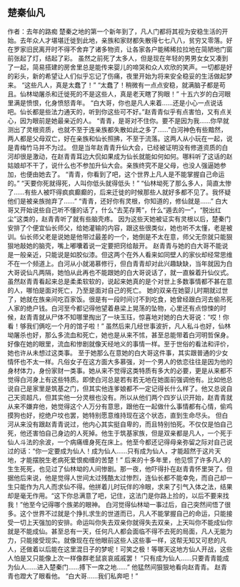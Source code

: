 ## 楚秦仙凡 
作者：去年的路痴
楚秦之地的第一个新年到了，凡人门都将其视为安稳生活的开始。去年众人才堪堪迁徙到此地，亲族和家财都失散得七七八八，贫穷又零落。好在罗家旧民离开时不得不舍弃了诸多物资，让各家各户能稀稀拉拉地在简陋地门窗前张起了灯，结起了彩。 虽然之前死了太多人，但是现在年轻的男男女女又凑到了一起，简易搭建的房舍里总是能传来婴儿的啼哭和众人欢欣的笑声。一切都是好的彩头，新的希望让人们似乎忘记了伤痛，夜里开始为将来安全稳妥的生活做起梦来。 “这些凡人，真是太蠢了！” “太蠢了！稍微有一点点安稳，就满脑子都是苟且。仙林坳屠杀和迁徙死的不是这些人，真是老天瞎了狗眼！” 十五六岁的白河眼里满是愤恨，化身愤怒青年。 “白大哥，你也是凡人来着……还是小心一点说话吧。仙长都是些法力通天的，听到你这些可不好。”赵青青似乎有点害怕，又有点关心，因为眼前是她最亲近的人。 “青青，是哥对不住你。要不是因为我……你早就测出了灵根资质，也就不至于连亲族都失散如此之多了……”白河神色有些黯然，两人都是父母双亡，好在亲族和仙长照拂，不至于流落。这两人从小玩在一起，说是青梅竹马并不为过。 但是当年赵青青升仙大会，已经被证明没有修道资质的白河却很是激动，在赵青青耳边大侃如果成为仙长就能如何如何。哪料听了这话的赵姑娘却不干了，说什么也不参加升仙大会。亲族终究不是父母，也没人强逼她参加，也便由她去了。 “青青，你看到了吧，这个世界上凡人是不能掌握自己命运的。” “天要你死就得死，人叫你低头就得低头！” “仙林坳死了那么多人，简直太惨了……有些人被吓得疯疯癫癫的，后来迁徙的时候那些人就好多都不见了。我怀疑他们是被亲族抛弃了……” “青青，还好你有灵根，你知道的，修仙就是……” 白大哥又开始说些自己听不懂的话了，什么“去芜存菁”，什么“遁去的一”，“脱出红尘”这类的，赵青青听了就有些脑壳疼。 因为这些天她被证实有灵根以后，楚秦门安排了个便宜仙长师父，给她灌输的内容，跟这些很类似，她也听不太懂，老是被训。仙长师父老是说她是他带过最差的一个，她倒是不太在意，师父无奈就只能狠狠地敲她的脑壳，嘴上嘟囔着说一定要把窍给敲开。 赵青青与她的白大哥不能说是一般亲近，只能说是如胶似漆。但这两个在外人看来如同壁人的家伙却经常思维不在一个频道上。白河从小就渴慕修行，但白青青却对此兴趣缺缺，当年就因为白大哥说仙凡两隔，她怕从此再也不能跟她的白大哥说话了，就一直躲着升仙仪式。 虽然赵青青看起来总是柔柔软软的，说起来她真的是个对世上多数事情都不甚在意的人，哪怕是面对死亡，乃至是面对自己的死亡。 她的双亲在她婴儿时期就过世了，她就在族亲间吃百家饭。很是有一段时间讨不到吃食，她曾经跟白河去偷吊死人家的绝户钱。白河至今都记得他望着悬梁上晃荡的坠物，心里还有点惊悚的时候，赵青青就从尸体不知哪里掏出了一块玉珏，惊喜地对她的白大哥说：“哎！你看！够我们俩吃一个月的馆子啦！” 虽然后来几经世事波折，凡人私斗也好，仙林坳屠杀也好，那么多流血和死亡，她也是从来不怵，甚至总能带着白河明哲保身。好像在她的眼里，流血和惨剧就像天经地义的事情一样。至于世俗的看法和评价，她也许从未想过这类事。 至于她那么在意她的白大哥这件事，其实跟普通的少女情怀也不太一样。凡俗女子在这方面大多慕强，对一个男人的依恋往往是因为他的身材体力，身份家财一类事。她从来不觉得这类特质有多大的必要，更是从来都不觉得白河身上有这些特质。即使白河总是若有若无地在她面前强调他有。比如他总说自己是家里是筑基之门，但其实他连爹娘都不一定记得长什么样了。他又总说自己天资超凡，但其实他一分灵根也没有。所以从他们两个四岁认识开始，赵青青就从来不嫌弃他，她觉得这个人万分有意思，跟他在一起做什么事情都有心情，偷鸡摸狗也好，挖绝户坟也罢，她特别愿意维持现在这个状态，直到生命尽头。 但白河从来没有跟赵青青说过，他内心其实挺自卑的，而且特别怕死。不仅仅是怕自己死，他还害怕自己身边的人死掉。他生于筑基家族，但是双亲都是凡人，一个死于仙人斗法的余波，一个病痛缠身死在床上。他至今都还记得母亲弥留之际对自己说过的话：“你一定要成为仙人！成为仙人……只有成为仙人，才能超然于这片天地，才能摆脱生老病死爱恨痴缠的苦楚！” 后来的十多年里，他见惯了许多凡人的生生死死，也见过了仙林坳的人间惨剧。那一夜，他吓得扑在赵青青怀里哭了。但据他后来说，他是觉得人世间太过残酷太过惨烈，连仙长都不能幸免，而自己却一生只能作为凡人而求仙不得。他拼着儿时玩伴的冷眼，求来了引气入体之法，结果却是毫无作用。“这下你总满意了吧，记住，这法门是你路上捡的，以后不要来找我！”他至今记得哪个族弟的眼神。 白河觉得仙林坳一事过后，自己突然间悟了很多。这个世界不过就是个挣扎求生的世道而已，凡人不能掌握自己的命运，只能接受一切上天强加的安排。命运叫你失去双亲你就得失去双亲，上天叫你不能成仙你就是不能成仙。甚至总有一天，任何凡人都会面临不得不去死的局面，凡人无能为力，只能接受现实。就像现在在他眼前这些人这些事一样，这帮无知又可悲的凡人，还做着以后能在这里混日子的梦呢！可笑之极！等哪天这地方仙人开战，这些人怕是又只能像上次一样像群老鼠哀哀戚戚罢！ “只有成为仙人……只要青青能成为仙人……进入楚秦门……搏下一席之地……” 他猛然间狠狠地看向赵青青。 赵青青也蹬大了眼看他。 “白大哥……我们私奔吧！”